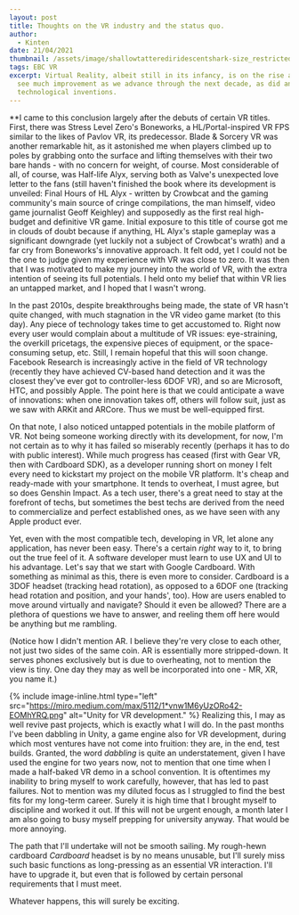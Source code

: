 ```yaml
---
layout: post
title: Thoughts on the VR industry and the status quo.
author:
  - Kinten
date: 21/04/2021
thumbnail: /assets/image/shallowtatterediridescentshark-size_restricted.gif
tags: EBC VR
excerpt: Virtual Reality, albeit still in its infancy, is on the rise and will
  see much improvement as we advance through the next decade, as did any
  technological inventions.
---
```

**I came to this conclusion largely after the debuts of certain VR titles. First, there was Stress Level Zero's Boneworks, a HL/Portal-inspired VR FPS similar to the likes of Pavlov VR, its predecessor. Blade & Sorcery VR was another remarkable hit, as it astonished me when players climbed up to poles by grabbing onto the surface and lifting themselves with their two bare hands - with no concern for weight, of course. Most considerable of all, of course, was Half-life Alyx, serving both as Valve's unexpected love letter to the fans (still haven't finished the book where its development is unveiled: Final Hours of HL Alyx - written by Crowbcat and the gaming community's main source of cringe compilations, the man himself, video game journalist Geoff Keighley) and supposedly as the first real high-budget and definitive VR game. Initial exposure to this title of course got me in clouds of doubt because if anything, HL Alyx's staple gameplay was a significant downgrade (yet luckily not a subject of Crowbcat's wrath) and a far cry from Boneworks's innovative approach. It felt odd, yet I could not be the one to judge given my experience with VR was close to zero. It was then that I was motivated to make my journey into the world of VR, with the extra intention of seeing its full potentials. I held onto my belief that within VR lies an untapped market, and I hoped that I wasn't wrong.

In the past 2010s, despite breakthroughs being made, the state of VR hasn't quite changed, with much stagnation in the VR video game market (to this day). Any piece of technology takes time to get accustomed to. Right now every user would complain about a multitude of VR issues: eye-straining, the overkill pricetags, the expensive pieces of equipment, or the space-consuming setup, etc. Still, I remain hopeful that this will soon change. Facebook Research is increasingly active in the field of VR technology (recently they have achieved CV-based hand detection and it was the closest they've ever got to controller-less 6DOF VR), and so are Microsoft, HTC, and possibly Apple. The point here is that we could anticipate a wave of innovations: when one innovation takes off, others will follow suit, just as we saw with ARKit and ARCore. Thus we must be well-equipped first.

On that note, I also noticed untapped potentials in the mobile platform of VR. Not being someone working directly with its development, for now, I'm not certain as to why it has failed so miserably recently (perhaps it has to do with public interest). While much progress has ceased (first with Gear VR, then with Cardboard SDK), as a developer running short on money I felt every need to kickstart my project on the mobile VR platform. It's cheap and ready-made with your smartphone. It tends to overheat, I must agree, but so does Genshin Impact. As a tech user, there's a great need to stay at the forefront of techs, but sometimes the best techs are derived from the need to commercialize and perfect established ones, as we have seen with any Apple product ever.

Yet, even with the most compatible tech, developing in VR, let alone any application, has never been easy. There's a certain *right* way to it, to bring out the true feel of it. A software developer must learn to use UX and UI to his advantage. Let's say that we start with Google Cardboard. With something as minimal as this, there is even more to consider. Cardboard is a 3DOF headset (tracking head rotation), as opposed to a 6DOF one (tracking head rotation and position, and your hands', too). How are users enabled to move around virtually and navigate? Should it even be allowed? There are a plethora of questions we have to answer, and reeling them off here would be anything but me rambling.

(Notice how I didn't mention AR. I believe they're very close to each other, not just two sides of the same coin. AR is essentially more stripped-down. It serves phones exclusively but is due to overheating, not to mention the view is tiny. One day they may as well be incorporated into one - MR, XR, you name it.)

{% include image-inline.html type="left" src="https://miro.medium.com/max/5112/1*vnw1M6yUzORo42-EOMhYRQ.png" alt="Unity for VR development." %} Realizing this, I may as well revive past projects, which is exactly what I will do. In the past months I've been dabbling in Unity, a game engine also for VR development, during which most ventures have not come into fruition: they are, in the end, test builds. Granted, the word *dabbling* is quite an understatement, given I have used the engine for two years now, not to mention that one time when I made a half-baked VR demo in a school convention. It is oftentimes my inability to bring myself to work carefully, however, that has led to past failures. Not to mention was my diluted focus as I struggled to find the best fits for my long-term career. Surely it is high time that I brought myself to discipline and worked it out. If this will not be urgent enough, a month later I am also going to busy myself prepping for university anyway. That would be more annoying.


The path that I'll undertake will not be smooth sailing. My rough-hewn cardboard *Cardboard* headset is by no means unusable, but I'll surely miss such basic functions as long-pressing as an essential VR interaction. I'll have to upgrade it, but even that is followed by certain personal requirements that I must meet.

Whatever happens, this will surely be exciting.